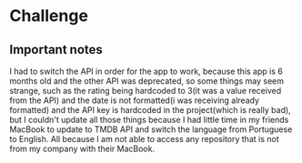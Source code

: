 # Challenge
## Important notes
I had to switch the API in order for the app to work, because this app is 6 months old and the other API was deprecated, so some things may seem strange, such as the rating being hardcoded to 3(it was a value received from the API) and the date is not formatted(i was receiving already formatted) and the API key is hardcoded in the project(which is really bad), but I couldn't update all those things because I had little time in my friends MacBook to update to TMDB API and switch the language from Portuguese to English. All because I am not able to access any repository that is not from my company with their MacBook.
